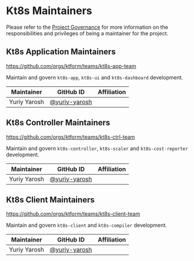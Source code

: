 # Kt8s Maintainers

Please refer to the [Project Governance](GOVERNANCE.md) for more information on the responsibilities and privileges of being a maintainer for the project.

## Kt8s Application Maintainers

https://github.com/orgs/ktform/teams/kt8s-app-team

Maintain and govern `kt8s-app`, `kt8s-ui` and `kt8s-dashboard` development.

| Maintainer   | GitHub ID                                         | Affiliation   |
|--------------|---------------------------------------------------|---------------|
| Yuriy Yarosh | [@yuriy-yarosh](https://github.com/yuriy-yarosh)  |               |


## Kt8s Controller Maintainers

https://github.com/orgs/ktform/teams/kt8s-ctrl-team

Maintain and govern `kt8s-controller`, `kt8s-scaler` and `kt8s-cost-reporter` development.

| Maintainer     | GitHub ID                                               | Affiliation             |
|----------------|---------------------------------------------------------|-------------------------|
| Yuriy Yarosh   | [@yuriy-yarosh](https://github.com/yuriy-yarosh)        |                         |

## Kt8s Client Maintainers

https://github.com/orgs/ktform/teams/kt8s-client-team

Maintain and govern `kt8s-client` and `kt8s-compiler` development.

| Maintainer     | GitHub ID                                               | Affiliation             |
|----------------|---------------------------------------------------------|-------------------------|
| Yuriy Yarosh   | [@yuriy-yarosh](https://github.com/yuriy-yarosh)        |                         |
